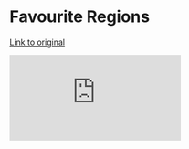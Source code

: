# Favourite Regions
[Link to original](https://docs.google.com/document/d/1I-94_7SX5jsrIKdtHQPtujP26di4FzIn3N5HtHEsNJg/edit)

![Тестовое задание ios, android.pdf](https://github.com/AntAbramov/favorite-regions/files/13793683/ios.android.pdf)
